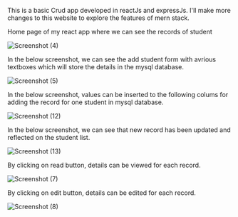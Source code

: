 This is a basic Crud app developed in reactJs and expressJs. I'll  make more changes to this website to explore the features of mern stack. 


Home page of my react app where we can see the records of student


![Screenshot (4)](https://github.com/user-attachments/assets/32176a39-e9db-42ad-a50d-1fc343051d86)





In the below screenshot, we can see the add student form with avrious textboxes which will store the details in the mysql database.


![Screenshot (5)](https://github.com/user-attachments/assets/0aeb29aa-1e3f-46f1-a6df-56703d0998e9)





In the below screenshot, values can be inserted to the following colums for adding the record for one student in mysql database. 



![Screenshot (12)](https://github.com/user-attachments/assets/aa33c221-2c14-4c14-ac8a-b84cd506db4a)





In the below screenshot, we can see that new record has been updated and reflected on the student list.


![Screenshot (13)](https://github.com/user-attachments/assets/ac2c640a-9bdd-41ec-9cf6-d911d26a15f4)





By clicking on read button, details can be viewed for each record.


![Screenshot (7)](https://github.com/user-attachments/assets/398b6d28-5c64-4be9-bec3-31779c10945c)





By clicking on edit button, details can be edited for each record.



![Screenshot (8)](https://github.com/user-attachments/assets/2a6b0318-4222-46a0-abeb-54aa2ce7671a)







